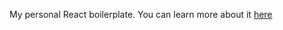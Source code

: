 My personal React boilerplate. You can learn more about it [here](https://sebhastian.com/react-configuration-tutorial)
